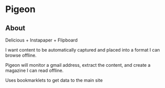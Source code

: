 # Pigeon

## About

Delicious + Instapaper + Flipboard

I want content to be automatically captured and placed into a format I can browse offline.

Pigeon will monitor a gmail address, extract the content, and create a magazine I can read offline.

Uses bookmarklets to get data to the main site

